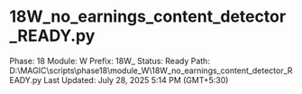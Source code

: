 # 18W_no_earnings_content_detector_READY.py

Phase: 18
Module: W
Prefix: 18W_
Status: Ready
Path: D:\MAGIC\scripts\phase18\module_W\18W_no_earnings_content_detector_READY.py
Last Updated: July 28, 2025 5:14 PM (GMT+5:30)

